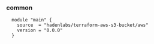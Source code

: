 <!-- Space: Projects -->
<!-- Parent: TerraformAwsS3Bucket -->
<!-- Title: Examples TerraformAwsS3Bucket -->

<!-- Label: Examples -->
<!-- Include: ./../disclaimer.md -->
<!-- Include: ac:toc -->

### common

```hcl
  module "main" {
    source  = "hadenlabs/terraform-aws-s3-bucket/aws"
    version = "0.0.0"
  }
```
